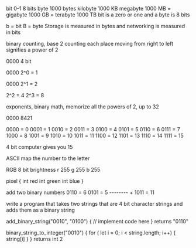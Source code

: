 bit 0-1
8 bits byte
1000 bytes kilobyte
1000 KB megabyte
1000 MB = gigabyte
1000 GB = terabyte
1000 TB
bit is a zero or one and a byte is 8 bits

b = bit
B = byte
Storage is measured in bytes and networking is measured in bits

binary counting, base 2 counting
each place moving from right to left signifies a power of 2

0000 4 bit

0000 2^0 = 1

0000 2^1 = 2

2^2 = 4
2^3 = 8

exponents, binary math, memorize all the powers of 2, up to 32

0000
8421

0000 = 0
0001 = 1
0010 = 2
0011 = 3
0100 = 4
0101 = 5
0110 = 6
0111 = 7
1000 = 8
1001 = 9
1010 = 10
1011 = 11
1100 = 12
1101 = 13
1110 = 14
1111 = 15

4 bit computer gives you 15

ASCII
map the number to the letter

RGB 8 bit brightness
r 255
g 255
b 255

pixel {
int red
int green
int blue
}

add two binary numbers
0110 = 6
0101 = 5
-------- +
1011 = 11

write a program that takes two strings that are 4 bit character strings and adds them as a binary string

add_binary_string("0010", "0100") {
// implement code here
} returns "0110"

binary_string_to_integer("0010") {
for ( let i = 0; i < string.length; i++) {
string[i]
}
} returns int 2
